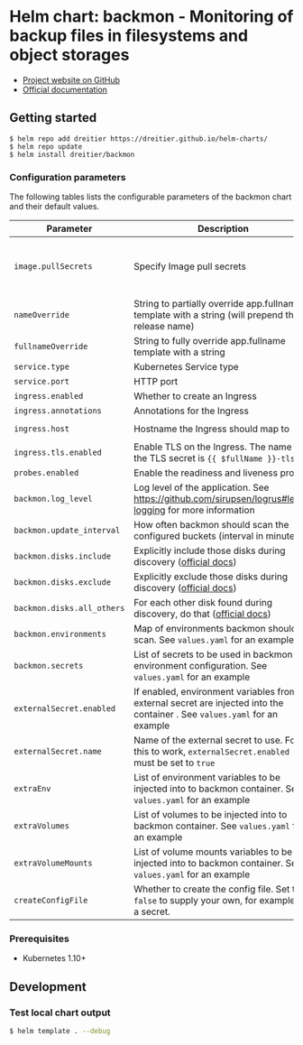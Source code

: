 # Helm chart: backmon - Monitoring of backup files in filesystems and object storages

- [Project website on GitHub](https://github.com/dreitier/backmon)
- [Official documentation](https://dreitier.github.io/backmon-docs)

## Getting started

```console
$ helm repo add dreitier https://dreitier.github.io/helm-charts/
$ helm repo update
$ helm install dreitier/backmon
```

### Configuration parameters

The following tables lists the configurable parameters of the backmon chart and their default values.

| Parameter                  | Description                                                                                                                                             | Default                                                  |
|----------------------------|---------------------------------------------------------------------------------------------------------------------------------------------------------|----------------------------------------------------------|
| `image.pullSecrets`        | Specify Image pull secrets                                                                                                                              | `nil` (does not add image pull secrets to deployed pods) |
| `nameOverride`             | String to partially override app.fullname template with a string (will prepend the release name)                                                        | `nil`                                                    |
| `fullnameOverride`         | String to fully override app.fullname template with a string                                                                                            | `nil`                                                    |
| `service.type`             | Kubernetes Service type                                                                                                                                 | `ClusterIP`                                              |
| `service.port`             | HTTP port                                                                                                                                               | `80`                                                     | 
| `ingress.enabled`          | Whether to create an Ingress                                                                                                                            | `false`                                                  |
| `ingress.annotations`      | Annotations for the Ingress                                                                                                                             | `{}`                                                     |
| `ingress.host`             | Hostname the Ingress should map to                                                                                                                      | `chart-example.local`                                    |
| `ingress.tls.enabled`      | Enable TLS on the Ingress. The name of the TLS secret is `{{ $fullName }}-tls`                                                                          | `false`                                                  |
| `probes.enabled`           | Enable the readiness and liveness probes                                                                                                                | `false`                                                  |
| `backmon.log_level`        | Log level of the application. See https://github.com/sirupsen/logrus#level-logging for more information                                                 | `info`                                                   |
| `backmon.update_interval`  | How often backmon should scan the configured buckets (interval in minutes)                                                                              | `60`                                                     |
| `backmon.disks.include`    | Explicitly include those disks during discovery ([official docs](https://dreitier.github.io/backmon-docs/reference/backmon-configuration/overview))     | `[]`                                                     |
| `backmon.disks.exclude`    | Explicitly exclude those disks during discovery ([official docs](https://dreitier.github.io/backmon-docs/reference/backmon-configuration/overview))     | `[]`                                                     |
| `backmon.disks.all_others` | For each other disk found during discovery, do that ([official docs](https://dreitier.github.io/backmon-docs/reference/backmon-configuration/overview)) | `include`                                                |
| `backmon.environments`     | Map of environments backmon should scan. See `values.yaml` for an example                                                                               | `{}`                                                     |
| `backmon.secrets`          | List of secrets to be used in backmon environment configuration. See `values.yaml` for an example                                                       | `[]`                                                     |
| `externalSecret.enabled`   | If enabled, environment variables from an external secret are injected into the container . See `values.yaml` for an example                            | `false`                                                  |
| `externalSecret.name`      | Name of the external secret to use. For this to work, `externalSecret.enabled` must be set to `true`                                                    | `custom-secret`                                          |
| `extraEnv`                 | List of environment variables to be injected into to backmon container. See `values.yaml` for an example                                                | `[]`                                                     |
| `extraVolumes`             | List of volumes to be injected into to backmon container. See `values.yaml` for an example                                                              | `[]`                                                     |
| `extraVolumeMounts`        | List of volume mounts variables to be injected into to backmon container. See `values.yaml` for an example                                              | `[]`                                                     |
| `createConfigFile`         | Whether to create the config file. Set to ```false``` to supply your own, for example via a secret.                                                     | `true`                                                   |

### Prerequisites

- Kubernetes 1.10+

## Development

### Test local chart output

```bash
$ helm template . --debug
```